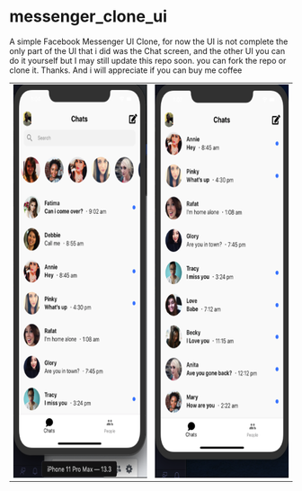 # messenger_clone_ui

A simple Facebook Messenger UI Clone, for now the UI is not complete the only part of the UI that i did was the Chat screen, and the other UI you can do it yourself but I may still update this repo soon. you can fork the repo or clone it. Thanks. And i will appreciate if you can buy me coffee

<table>
  <tbody>
    <tr>
      <td><img src='https://github.com/quiet-programmer/facebook_messenger_ui/blob/master/ss/part1.png' width='300' height='700'></td>
      <td><img src='https://github.com/quiet-programmer/facebook_messenger_ui/blob/master/ss/part2.png' width='300' height='700'></td>
     </tr>
  </tbody>
</table>
